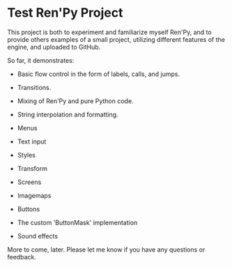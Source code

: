 # Test Ren'Py Project

This project is both to experiment and familiarize myself Ren'Py, and to provide others examples of a small project, utilizing different features of the engine, and uploaded to GitHub.

So far, it demonstrates:

* Basic flow control in the form of labels, calls, and jumps.

* Transitions.

* Mixing of Ren'Py and pure Python code.

* String interpolation and formatting.

* Menus

* Text input

* Styles

* Transform

* Screens

* Imagemaps

* Buttons

* The custom 'ButtonMask' implementation

* Sound effects

More to come, later. Please let me know if you have any questions or feedback.
